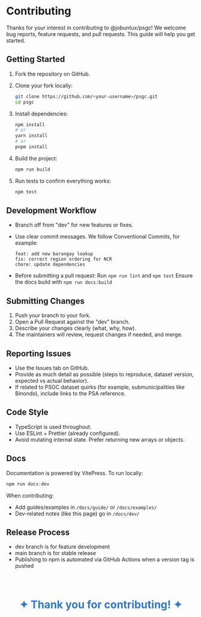 # Contributing

Thanks for your interest in contributing to @jobuntux/psgc! We welcome bug reports, feature requests, and pull requests. This guide will help you get started.

## Getting Started

1. Fork the repository on GitHub.
2. Clone your fork locally:
    ```bash
    git clone https://github.com/<your-username>/psgc.git
    cd psgc
    ```

3. Install dependencies:
    ```bash
    npm install
    # or
    yarn install
    # or
    pnpm install
    ```

4. Build the project:
    ```bash
    npm run build
    ```

5. Run tests to confirm everything works:
    ```bash
    npm test
    ```

## Development Workflow

- Branch off from "dev" for new features or fixes.
- Use clear commit messages. We follow Conventional Commits, for example:
    ```plaintext
    feat: add new barangay lookup
    fix: correct region ordering for NCR
    chore: update dependencies
    ```

- Before submitting a pull request:
  Run `npm run lint` and `npm test`
  Ensure the docs build with `npm run docs:build`

## Submitting Changes

1. Push your branch to your fork.
2. Open a Pull Request against the "dev" branch.
3. Describe your changes clearly (what, why, how).
4. The maintainers will review, request changes if needed, and merge.

## Reporting Issues

- Use the Issues tab on GitHub.
- Provide as much detail as possible (steps to reproduce, dataset version, expected vs actual behavior).
- If related to PSGC dataset quirks (for example, submunicipalities like Binondo), include links to the PSA reference.

## Code Style

- TypeScript is used throughout.
- Use ESLint + Prettier (already configured).
- Avoid mutating internal state. Prefer returning new arrays or objects.

## Docs

Documentation is powered by VitePress. To run locally:
  ```bash
  npm run docs:dev
  ```

When contributing:
- Add guides/examples in `/docs/guide/` or `/docs/examples/`
- Dev-related notes (like this page) go in `/docs/dev/`

## Release Process

- dev branch is for feature development
- main branch is for stable release
- Publishing to npm is automated via GitHub Actions when a version tag is pushed

<div style="padding:4rem 0; text-align:center;">
  <h1 style="color:#3178c6; font-weight:bold; margin:0;">
    ✦ Thank you for contributing! ✦
  </h1>
</div>
